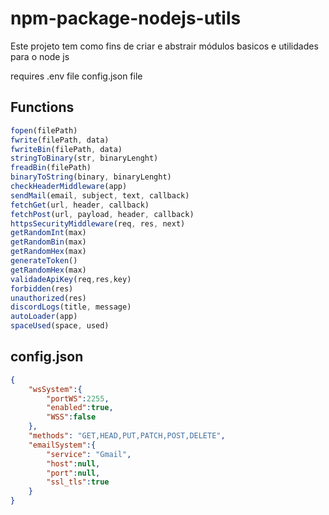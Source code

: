# npm-package-nodejs-utils
Este projeto tem como fins de criar e abstrair módulos basicos e utilidades para o node js

requires
.env file
config.json file

## Functions
```js
fopen(filePath)
fwrite(filePath, data)
fwriteBin(filePath, data)
stringToBinary(str, binaryLenght)
freadBin(filePath)
binaryToString(binary, binaryLenght)
checkHeaderMiddleware(app)
sendMail(email, subject, text, callback)
fetchGet(url, header, callback)
fetchPost(url, payload, header, callback)
httpsSecurityMiddleware(req, res, next)
getRandomInt(max)
getRandomBin(max)
getRandomHex(max)
generateToken()
getRandomHex(max)
validadeApiKey(req,res,key)
forbidden(res)
unauthorized(res)
discordLogs(title, message)
autoLoader(app)
spaceUsed(space, used)
```


## config.json
```json
{
    "wsSystem":{
        "portWS":2255,
        "enabled":true,
        "WSS":false
    },
    "methods": "GET,HEAD,PUT,PATCH,POST,DELETE",
    "emailSystem":{
        "service": "Gmail",
        "host":null,
        "port":null,
        "ssl_tls":true
    }
}
```